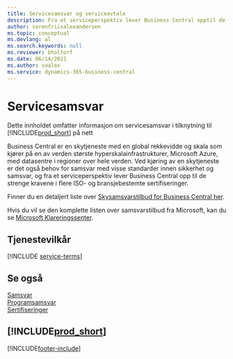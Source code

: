 ```yaml
---
title: Servicesamsvar og serviceavtale
description: Fra et serviceperspektiv lever Business Central opptil de strengt kravene og overholdelse av serviseavtale i flere ISO-sertifiseringer og bransjespesifikke sertifiseringer.
author: sorenfriisalexandersen
ms.topic: conceptual
ms.devlang: al
ms.search.keywords: null
ms.reviewer: bholtorf
ms.date: 06/14/2021
ms.author: soalex
ms.service: dynamics-365-business-central
---
```

# Servicesamsvar

Dette innholdet omfatter informasjon om servicesamsvar i tilknytning til [!INCLUDE[prod_short](../includes/prod_short.md)] på nett  

Business Central er en skytjeneste med en global rekkevidde og skala som kjører på en av verden største hyperskalainfrastrukturer, Microsoft Azure, med datasentre i regioner over hele verden. Ved kjøring av en skytjeneste er det også behov for samsvar med visse standarder innen sikkerhet og samsvar, og fra et serviceperspektiv lever Business Central opp til de strenge kravene i flere ISO- og bransjebestemte sertifiseringer.

Finner du en detaljert liste over [Skysamsvarstilbud for Business Central her](https://aka.ms/d365-compliance-list).

Hvis du vil se den komplette listen over samsvarstilbud fra Microsoft, kan du se [Microsoft Klareringssenter](https://www.microsoft.com/trustcenter/compliance/complianceofferings).

## Tjenestevilkår

[!INCLUDE [service-terms](../includes/service-terms.md)]

## Se også

[Samsvar](compliance-overview.md)  
[Programsamsvar](compliance-application-compliance.md)  
[Sertifiseringer](compliance-certifications.md)  

## [!INCLUDE[prod_short](../includes/free_trial_md.md)]  


[!INCLUDE[footer-include](../includes/footer-banner.md)]